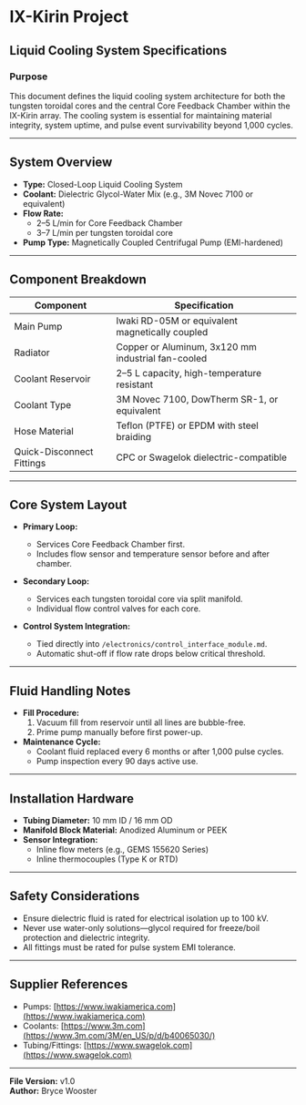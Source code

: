 # IX-Kirin Project  
## Liquid Cooling System Specifications  

### Purpose  
This document defines the liquid cooling system architecture for both the tungsten toroidal cores and the central Core Feedback Chamber within the IX-Kirin array. The cooling system is essential for maintaining material integrity, system uptime, and pulse event survivability beyond 1,000 cycles.

---

## System Overview  

- **Type:** Closed-Loop Liquid Cooling System  
- **Coolant:** Dielectric Glycol-Water Mix (e.g., 3M Novec 7100 or equivalent)  
- **Flow Rate:**  
  - 2–5 L/min for Core Feedback Chamber  
  - 3–7 L/min per tungsten toroidal core  
- **Pump Type:** Magnetically Coupled Centrifugal Pump (EMI-hardened)

---

## Component Breakdown  

| Component                | Specification                                   |
|-------------------------|-------------------------------------------------|
| Main Pump               | Iwaki RD-05M or equivalent magnetically coupled |
| Radiator                | Copper or Aluminum, 3x120 mm industrial fan-cooled |
| Coolant Reservoir       | 2–5 L capacity, high-temperature resistant      |
| Coolant Type            | 3M Novec 7100, DowTherm SR-1, or equivalent     |
| Hose Material           | Teflon (PTFE) or EPDM with steel braiding       |
| Quick-Disconnect Fittings | CPC or Swagelok dielectric-compatible          |

---

## Core System Layout  

- **Primary Loop:**  
  - Services Core Feedback Chamber first.  
  - Includes flow sensor and temperature sensor before and after chamber.  

- **Secondary Loop:**  
  - Services each tungsten toroidal core via split manifold.  
  - Individual flow control valves for each core.  

- **Control System Integration:**  
  - Tied directly into `/electronics/control_interface_module.md`.  
  - Automatic shut-off if flow rate drops below critical threshold.  

---

## Fluid Handling Notes  

- **Fill Procedure:**  
  1. Vacuum fill from reservoir until all lines are bubble-free.  
  2. Prime pump manually before first power-up.  
- **Maintenance Cycle:**  
  - Coolant fluid replaced every 6 months or after 1,000 pulse cycles.  
  - Pump inspection every 90 days active use.  

---

## Installation Hardware  

- **Tubing Diameter:** 10 mm ID / 16 mm OD  
- **Manifold Block Material:** Anodized Aluminum or PEEK  
- **Sensor Integration:**  
  - Inline flow meters (e.g., GEMS 155620 Series)  
  - Inline thermocouples (Type K or RTD)  

---

## Safety Considerations  

- Ensure dielectric fluid is rated for electrical isolation up to 100 kV.  
- Never use water-only solutions—glycol required for freeze/boil protection and dielectric integrity.  
- All fittings must be rated for pulse system EMI tolerance.  

---

## Supplier References  

- Pumps: [https://www.iwakiamerica.com](https://www.iwakiamerica.com)  
- Coolants: [https://www.3m.com](https://www.3m.com/3M/en_US/p/d/b40065030/)  
- Tubing/Fittings: [https://www.swagelok.com](https://www.swagelok.com)  

---

**File Version:** v1.0  
**Author:** Bryce Wooster
